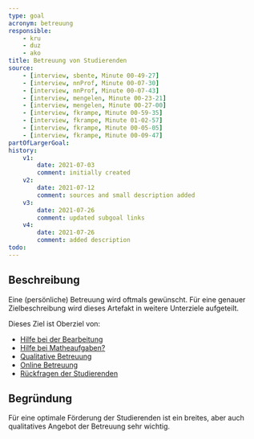 ```yaml
---
type: goal
acronym: betreuung
responsible: 
    - kru
    - duz
    - ako
title: Betreuung von Studierenden
source:
    - [interview, sbente, Minute 00-49-27]
    - [interview, nnProf, Minute 00-07-30]    
    - [interview, nnProf, Minute 00-07-43]
    - [interview, mengelen, Minute 00-23-21]
    - [interview, mengelen, Minute 00-27-00]
    - [interview, fkrampe, Minute 00-59-35]
    - [interview, fkrampe, Minute 01-02-57]
    - [interview, fkrampe, Minute 00-05-05]
    - [interview, fkrampe, Minute 00-09-47]    
partOfLargerGoal: 
history:
    v1:
        date: 2021-07-03
        comment: initially created
    v2:
        date: 2021-07-12
        comment: sources and small description added 
    v3:
        date: 2021-07-26
        comment: updated subgoal links
    v4:
        date: 2021-07-26
        comment: added description
todo:
---
```


## Beschreibung

Eine (persönliche) Betreuung wird oftmals gewünscht. Für eine genauer Zielbeschreibung wird dieses Artefakt in weitere Unterziele aufgeteilt.

Dieses Ziel ist Oberziel von:

* [Hilfe bei der Bearbeitung](https://divekit.github.io/divekit-roadmap/goals/betreuungBearbeitung.html)
* [Hilfe bei Matheaufgaben?](https://divekit.github.io/divekit-roadmap/goals/betreuungMatheHilfe.html)
* [Qualitative Betreuung](https://divekit.github.io/divekit-roadmap/goals/betreuungQualitative.html) 
* [Online Betreuung](https://divekit.github.io/divekit-roadmap/goals/betreuungOnline.html)
* [Rückfragen der Studierenden](https://divekit.github.io/divekit-roadmap/goals/betreuungRueckfragen.html)

## Begründung

Für eine optimale Förderung der Studierenden ist ein breites, aber auch qualitatives Angebot der Betreuung sehr wichtig.
